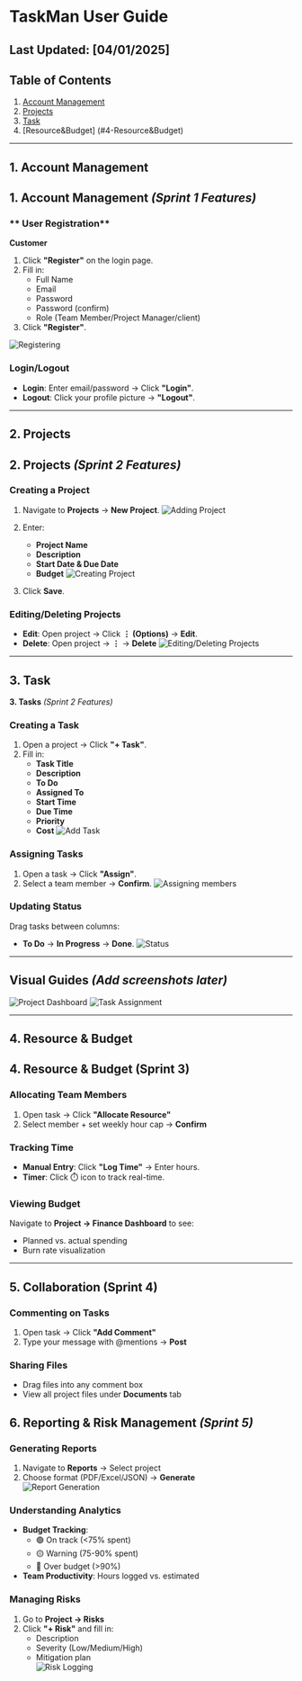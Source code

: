 # TaskMan User Guide

## **Last Updated:** [04/01/2025]

## Table of Contents

1. [Account Management](#1-account-management)
2. [Projects](#2-projects)
3. [Task](#3-task)
4. [Resource&Budget] (#4-Resource&Budget)

---

## 1. Account Management

## **1. Account Management** _(Sprint 1 Features)_

### ** User Registration**

**Customer**

1. Click **"Register"** on the login page.
2. Fill in:
   - Full Name
   - Email
   - Password
   - Password (confirm)
   - Role (Team Member/Project Manager/client)
3. Click **"Register"**.

![Registering](image.png)

### **Login/Logout**

- **Login**: Enter email/password → Click **"Login"**.
- **Logout**: Click your profile picture → **"Logout"**.

---

## 2. Projects

## **2. Projects** _(Sprint 2 Features)_

### **Creating a Project**

1. Navigate to **Projects** → **New Project**.
   ![Adding Project](image-1.png)

2. Enter:
   - **Project Name**
   - **Description**
   - **Start Date & Due Date**
   - **Budget**
     ![Creating Project](image-2.png)
3. Click **Save**.

### **Editing/Deleting Projects**

- **Edit**: Open project → Click **⋮ (Options)** → **Edit**.
- **Delete**: Open project → **⋮** → **Delete**
  ![Editing/Deleting Projects](image-3.png)

---

## 3. Task

**3. Tasks** _(Sprint 2 Features)_

### **Creating a Task**

1. Open a project → Click **"+ Task"**.
2. Fill in:
   - **Task Title**
   - **Description**
   - **To Do**
   - **Assigned To**
   - **Start Time**
   - **Due Time**
   - **Priority**
   - **Cost**
     ![Add Task](image-4.png)

### **Assigning Tasks**

1. Open a task → Click **"Assign"**.
2. Select a team member → **Confirm**.
   ![Assigning members](image-5.png)

### **Updating Status**

Drag tasks between columns:

- **To Do** → **In Progress** → **Done**.
  ![Status](image-6.png)

---

## **Visual Guides** _(Add screenshots later)_

![Project Dashboard](image-7.png)
![Task Assignment](screenshots/assign-task.png)

---

## 4. Resource & Budget

## 4. Resource & Budget (Sprint 3)

### Allocating Team Members

1. Open task → Click **"Allocate Resource"**
2. Select member + set weekly hour cap → **Confirm**

### Tracking Time

- **Manual Entry**: Click **"Log Time"** → Enter hours.
- **Timer**: Click ⏱️ icon to track real-time.

### Viewing Budget

Navigate to **Project → Finance Dashboard** to see:

- Planned vs. actual spending
- Burn rate visualization

---

## 5. Collaboration (Sprint 4)

### Commenting on Tasks

1. Open task → Click **"Add Comment"**
2. Type your message with @mentions → **Post**

### Sharing Files

- Drag files into any comment box
- View all project files under **Documents** tab

## 6. Reporting & Risk Management _(Sprint 5)_

### Generating Reports

1. Navigate to **Reports** → Select project
2. Choose format (PDF/Excel/JSON) → **Generate**  
   ![Report Generation](screenshots/report-export.png)

### Understanding Analytics

- **Budget Tracking**:
  - 🟢 On track (<75% spent)
  - 🟡 Warning (75-90% spent)
  - 🔴 Over budget (>90%)
- **Team Productivity**: Hours logged vs. estimated

### Managing Risks

1. Go to **Project → Risks**
2. Click **"+ Risk"** and fill in:
   - Description
   - Severity (Low/Medium/High)
   - Mitigation plan  
     ![Risk Logging](screenshots/risk-form.png)

#
